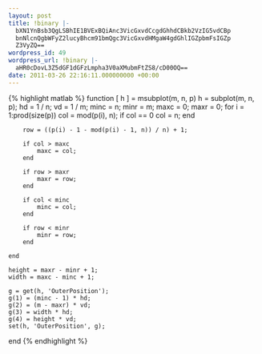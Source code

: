 ```yaml
---
layout: post
title: !binary |-
  bXN1YnBsb3QgLSBhIE1BVExBQiAnc3VicGxvdCcgdGhhdCBkb2VzIG5vdCBp
  bnNlcnQgbWFyZ2lucyBhcm91bmQgc3VicGxvdHMgaW4gdGhlIGZpbmFsIGZp
  Z3VyZQ==
wordpress_id: 49
wordpress_url: !binary |-
  aHR0cDovL3Z5dGF1dGFzLmpha3V0aXMubmFtZS8/cD00OQ==
date: 2011-03-26 22:16:11.000000000 +00:00
---
```

{% highlight matlab %}
function [ h ] = msubplot(m, n, p)
    h = subplot(m, n, p);
    hd = 1 / n;
    vd = 1 / m;
    minc = n;
    minr = m;
    maxc = 0;
    maxr = 0;
    for i = 1:prod(size(p))
        col = mod(p(i), n);
        if col == 0
            col = n;
        end

        row = ((p(i) - 1 - mod(p(i) - 1, n)) / n) + 1;

        if col > maxc
            maxc = col;
        end

        if row > maxr
            maxr = row;
        end

        if col < minc
            minc = col;
        end

        if row < minr
            minr = row;
        end

    end

    height = maxr - minr + 1;
    width = maxc - minc + 1;

    g = get(h, 'OuterPosition');
    g(1) = (minc - 1) * hd;
    g(2) = (m - maxr) * vd;
    g(3) = width * hd;
    g(4) = height * vd;
    set(h, 'OuterPosition', g);

end
{% endhighlight %}
